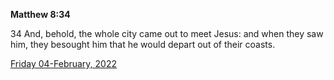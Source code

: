 **Matthew 8:34**

34 And, behold, the whole city came out to meet Jesus: and when they saw him, they besought him that he would depart out of their coasts. 

[Friday 04-February, 2022](https://t.me/s/daily_scripture)
